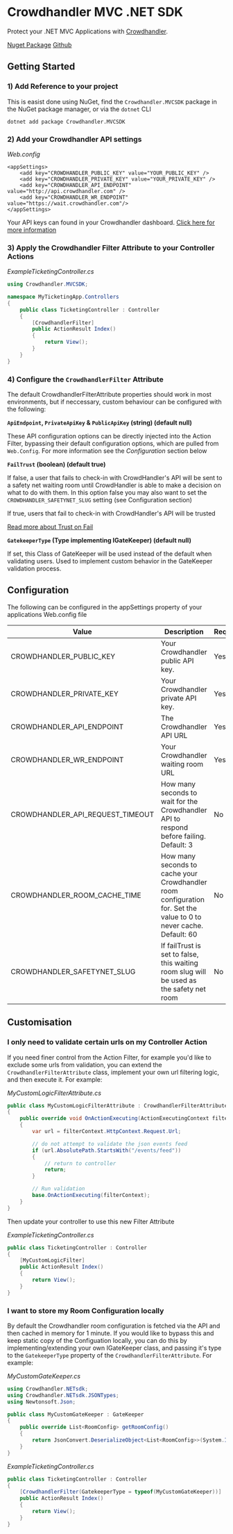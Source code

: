 ﻿# Crowdhandler MVC .NET SDK

Protect your .NET MVC Applications with [Crowdhandler](https://www.crowdhandler.com).

[Nuget Package](https://www.nuget.org/packages/Crowdhandler.MVCSDK)
[Github](https://github.com/Crowdhandler)

## Getting Started

### 1) Add Reference to your project

This is easist done using NuGet, find the `Crowdhandler.MVCSDK` package in the NuGet package manager, or via the `dotnet` CLI

```
dotnet add package Crowdhandler.MVCSDK
```

### 2) Add your Crowdhandler API settings

*Web.config*
```
<appSettings>
    <add key="CROWDHANDLER_PUBLIC_KEY" value="YOUR_PUBLIC_KEY" />
    <add key="CROWDHANDLER_PRIVATE_KEY" value="YOUR_PRIVATE_KEY" />
    <add key="CROWDHANDLER_API_ENDPOINT" value="http://api.crowdhandler.com" />
    <add key="CROWDHANDLER_WR_ENDPOINT" value="https://wait.crowdhandler.com"/>
</appSettings>
```

Your API keys can found in your Crowdhandler dashboard. [Click here for more information](https://www.crowdhandler.com/support/solutions/articles/80000138228-introduction-to-the-api)


### 3) Apply the Crowdhandler Filter Attribute to your Controller Actions

*ExampleTicketingController.cs*
```cs
using Crowdhandler.MVCSDK;

namespace MyTicketingApp.Controllers
{
    public class TicketingController : Controller
    {
        [CrowdhandlerFilter]
        public ActionResult Index()
        {
            return View();
        }
    }
}
```

### 4) Configure the `CrowdhandlerFilter` Attribute

The default CrowdhandlerFilterAttribute properties should work in most environments, but if neccessary, custom behaviour can be configured with the following:

**`ApiEndpoint`, `PrivateApiKey` & `PublicApiKey` (string) (default null)**

These API configuration options can be directly injected into the Action Filter, bypassing their default configuration options, which are pulled from `Web.Config`. For more information see the *Configuration* section below

**`FailTrust` (boolean) (default true)**

If false, a user that fails to check-in with CrowdHandler's API will be sent to a safety net waiting room until CrowdHandler is able to make a decision on what to do with them. In this option false you may also want to set the `CROWDHANDLER_SAFETYNET_SLUG` setting (see Configuration section)

If true, users that fail to check-in with CrowdHandler's API will be trusted

[Read more about Trust on Fail](https://www.crowdhandler.com/support/solutions/articles/80000984411-trust-on-fail)

**`GatekeeperType` (Type implementing IGateKeeper) (default null)**

If set, this Class of GateKeeper will be used instead of the default when validating users. Used to implement custom behavior in the GateKeeper validation process.

## Configuration

The following can be configured in the appSettings property of your applications Web.config file

| Value | Description | Required |
| ----- | ----------- | -------- |
| CROWDHANDLER_PUBLIC_KEY | Your Crowdhandler public API key. | Yes |
| CROWDHANDLER_PRIVATE_KEY | Your Crowdhandler private API key. | Yes |
| CROWDHANDLER_API_ENDPOINT | The Crowdhandler API URL | Yes |
| CROWDHANDLER_WR_ENDPOINT | Your Crowdhandler waiting room URL | Yes |
| CROWDHANDLER_API_REQUEST_TIMEOUT | How many seconds to wait for the Crowdhandler API to respond before failing. Default: 3 | No |
| CROWDHANDLER_ROOM_CACHE_TIME | How many seconds to cache your Crowdhandler room configuration for. Set the value to 0 to never cache. Default: 60 | No |
| CROWDHANDLER_SAFETYNET_SLUG | If failTrust is set to false, this waiting room slug will be used as the safety net room | No |

## Customisation
### I only need to validate certain urls on my Controller Action

If you need finer control from the Action Filter, for example you'd like to exclude some urls from validation, you can extend the `CrowdhandlerFilterAttribute` class, implement your own url filtering logic, and then execute it. For example:

*MyCustomLogicFilterAttribute.cs*
```cs
public class MyCustomLogicFilterAttribute : CrowdhandlerFilterAttribute
{
    public override void OnActionExecuting(ActionExecutingContext filterContext)
    {
        var url = filterContext.HttpContext.Request.Url;

        // do not attempt to validate the json events feed
        if (url.AbsolutePath.StartsWith("/events/feed"))
        {
            // return to controller
            return;
        }

        // Run validation
        base.OnActionExecuting(filterContext);
    }
}
```

Then update your controller to use this new Filter Attribute

*ExampleTicketingController.cs*
```cs
public class TicketingController : Controller
{
    [MyCustomLogicFilter]
    public ActionResult Index()
    {
        return View();
    }
}
```

### I want to store my Room Configuration locally

By default the Crowdhandler room configuration is fetched via the API and then cached in memory for 1 minute. If you would like to bypass this and keep static copy of the Configuation locally, you can do this by implementing/extending your own IGateKeeper class, and passing it's type to the `GatekeeperType` property of the `CrowdhandlerFilterAttribute`. For example:

*MyCustomGateKeeper.cs*
```cs
using Crowdhandler.NETsdk;
using Crowdhandler.NETsdk.JSONTypes;
using Newtonsoft.Json;

public class MyCustomGateKeeper : GateKeeper
{
    public override List<RoomConfig> getRoomConfig()
    {
        return JsonConvert.DeserializeObject<List<RoomConfig>>(System.IO.File.ReadAllText(@"path_to_roomconfig.json"));
    }
}
```

*ExampleTicketingController.cs*
```cs
public class TicketingController : Controller
{
    [CrowdhandlerFilter(GatekeeperType = typeof(MyCustomGateKeeper))]
    public ActionResult Index()
    {
        return View();
    }
}
